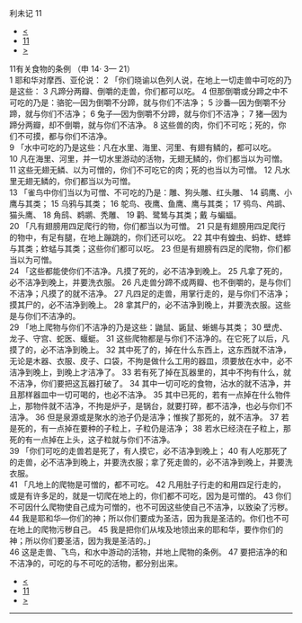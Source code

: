 ﻿





 利未记 11




* [<](bible/LEV10.md)
* [11](bible/LEV.md)
* [>](bible/LEV12.md)



 
11有关食物的条例 （申
14·
3—
21）  
1 耶和华对摩西、亚伦说： 
2 「你们晓谕以色列人说，在地上一切走兽中可吃的乃是这些： 
3 凡蹄分两瓣、倒嚼的走兽，你们都可以吃。 
4 但那倒嚼或分蹄之中不可吃的乃是：骆驼—因为倒嚼不分蹄，就与你们不洁净； 
5 沙番—因为倒嚼不分蹄，就与你们不洁净； 
6 兔子—因为倒嚼不分蹄，就与你们不洁净； 
7 猪—因为蹄分两瓣，却不倒嚼，就与你们不洁净。 
8 这些兽的肉，你们不可吃；死的，你们不可摸，都与你们不洁净。  
9 「水中可吃的乃是这些：凡在水里、海里、河里、有翅有鳞的，都可以吃。 
10 凡在海里、河里，并一切水里游动的活物，无翅无鳞的，你们都当以为可憎。 
11 这些无翅无鳞、以为可憎的，你们不可吃它的肉；死的也当以为可憎。 
12 凡水里无翅无鳞的，你们都当以为可憎。  
13 「雀鸟中你们当以为可憎、不可吃的乃是：雕、狗头雕、红头雕、 
14 鹞鹰、小鹰与其类； 
15 乌鸦与其类； 
16 鸵鸟、夜鹰、鱼鹰、鹰与其类； 
17 鸮鸟、鸬鹚、猫头鹰、 
18 角鸱、鹈鹕、秃雕、 
19 鹳、鹭鸶与其类；戴 与蝙蝠。  
20 「凡有翅膀用四足爬行的物，你们都当以为可憎。 
21 只是有翅膀用四足爬行的物中，有足有腿，在地上蹦跳的，你们还可以吃。 
22 其中有蝗虫、蚂蚱、蟋蟀与其类；蚱蜢与其类；这些你们都可以吃。 
23 但是有翅膀有四足的爬物，你们都当以为可憎。  
24 「这些都能使你们不洁净。凡摸了死的，必不洁净到晚上。 
25 凡拿了死的，必不洁净到晚上，并要洗衣服。 
26 凡走兽分蹄不成两瓣、也不倒嚼的，是与你们不洁净；凡摸了的就不洁净。 
27 凡四足的走兽，用掌行走的，是与你们不洁净；摸其尸的，必不洁净到晚上。 
28 拿其尸的，必不洁净到晚上，并要洗衣服。这些是与你们不洁净的。  
29 「地上爬物与你们不洁净的乃是这些：鼬鼠、鼫鼠、蜥蜴与其类； 
30 壁虎、龙子、守宫、蛇医、蝘蜓。 
31 这些爬物都是与你们不洁净的。在它死了以后，凡摸了的，必不洁净到晚上。 
32 其中死了的，掉在什么东西上，这东西就不洁净，无论是木器、衣服、皮子、口袋，不拘是做什么工用的器皿，须要放在水中，必不洁净到晚上，到晚上才洁净了。 
33 若有死了掉在瓦器里的，其中不拘有什么，就不洁净，你们要把这瓦器打破了。 
34 其中一切可吃的食物，沾水的就不洁净，并且那样器皿中一切可喝的，也必不洁净。 
35 其中已死的，若有一点掉在什么物件上，那物件就不洁净，不拘是炉子，是锅台，就要打碎，都不洁净，也必与你们不洁净。 
36 但是泉源或是聚水的池子仍是洁净；惟挨了那死的，就不洁净。 
37 若是死的，有一点掉在要种的子粒上，子粒仍是洁净； 
38 若水已经浇在子粒上，那死的有一点掉在上头，这子粒就与你们不洁净。  
39 「你们可吃的走兽若是死了，有人摸它，必不洁净到晚上； 
40 有人吃那死了的走兽，必不洁净到晚上，并要洗衣服；拿了死走兽的，必不洁净到晚上，并要洗衣服。  
41 「凡地上的爬物是可憎的，都不可吃。 
42 凡用肚子行走的和用四足行走的，或是有许多足的，就是一切爬在地上的，你们都不可吃，因为是可憎的。 
43 你们不可因什么爬物使自己成为可憎的，也不可因这些使自己不洁净，以致染了污秽。 
44 我是耶和华—你们的神；所以你们要成为圣洁，因为我是圣洁的。你们也不可在地上的爬物污秽自己。 
45 我是把你们从埃及地领出来的耶和华，要作你们的神；所以你们要圣洁，因为我是圣洁的。」  
46 这是走兽、飞鸟，和水中游动的活物，并地上爬物的条例。 
47 要把洁净的和不洁净的，可吃的与不可吃的活物，都分别出来。 
* [<](bible/LEV10.md)
* [11](bible/LEV.md)
* [>](bible/LEV12.md)





---









